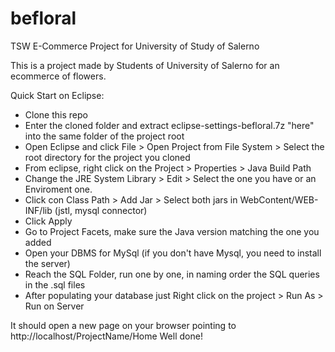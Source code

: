 # befloral
TSW E-Commerce Project for University of Study of Salerno

This is a project made by Students of University of Salerno for an ecommerce of flowers.

Quick Start on Eclipse:
- Clone this repo
- Enter the cloned folder and extract eclipse-settings-befloral.7z "here" into the same folder of the project root
- Open Eclipse and click File > Open Project from File System > Select the root directory for the project you cloned
- From eclipse, right click on the Project > Properties > Java Build Path
- Change the JRE System Library > Edit > Select the one you have or an Enviroment one.
- Click con Class Path > Add Jar > Select both jars in WebContent/WEB-INF/lib (jstl, mysql connector)
- Click Apply
- Go to Project Facets, make sure the Java version matching the one you added
- Open your DBMS for MySql (if you don't have Mysql, you need to install the server)
- Reach the SQL Folder, run one by one, in naming order the SQL queries in the .sql files
- After populating your database just Right click on the project > Run As > Run on Server

It should open a new page on your browser pointing to http://localhost/ProjectName/Home 
Well done!
